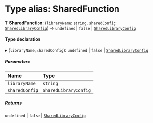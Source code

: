 # Type alias: SharedFunction

Ƭ **SharedFunction**: (`libraryName`: `string`, `sharedConfig`: [`SharedLibraryConfig`](../../devkit/documents/SharedLibraryConfig)) => `undefined` \| `false` \| [`SharedLibraryConfig`](../../devkit/documents/SharedLibraryConfig)

#### Type declaration

▸ (`libraryName`, `sharedConfig`): `undefined` \| `false` \| [`SharedLibraryConfig`](../../devkit/documents/SharedLibraryConfig)

##### Parameters

| Name           | Type                                                                |
| :------------- | :------------------------------------------------------------------ |
| `libraryName`  | `string`                                                            |
| `sharedConfig` | [`SharedLibraryConfig`](../../devkit/documents/SharedLibraryConfig) |

##### Returns

`undefined` \| `false` \| [`SharedLibraryConfig`](../../devkit/documents/SharedLibraryConfig)
